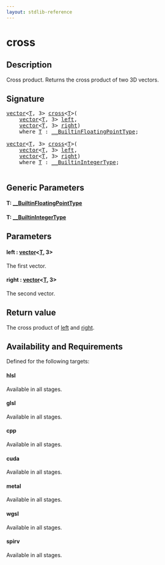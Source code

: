 ```yaml
---
layout: stdlib-reference
---
```


# cross

## Description

Cross product. Returns the cross product of two 3D vectors.



## Signature 

<pre>
<a href="../types/vector/index" class="code_type">vector</a>&lt;<a href="cross#typeparam-T" class="code_type">T</a>, 3&gt; <a href="cross">cross</a>&lt;<a href="cross#typeparam-T" class="code_type">T</a>&gt;(
    <a href="../types/vector/index" class="code_type">vector</a>&lt;<a href="cross#typeparam-T" class="code_type">T</a>, 3&gt; <a href="cross#decl-left" class="code_param">left</a>,
    <a href="../types/vector/index" class="code_type">vector</a>&lt;<a href="cross#typeparam-T" class="code_type">T</a>, 3&gt; <a href="cross#decl-right" class="code_param">right</a>)
    <span class='code_keyword'>where</span> <a href="cross#typeparam-T" class="code_type">T</a> : <a href="../interfaces/0_builtinfloatingpointtype-029hm/index" class="code_type">__BuiltinFloatingPointType</a>;

<a href="../types/vector/index" class="code_type">vector</a>&lt;<a href="cross#typeparam-T" class="code_type">T</a>, 3&gt; <a href="cross">cross</a>&lt;<a href="cross#typeparam-T" class="code_type">T</a>&gt;(
    <a href="../types/vector/index" class="code_type">vector</a>&lt;<a href="cross#typeparam-T" class="code_type">T</a>, 3&gt; <a href="cross#decl-left" class="code_param">left</a>,
    <a href="../types/vector/index" class="code_type">vector</a>&lt;<a href="cross#typeparam-T" class="code_type">T</a>, 3&gt; <a href="cross#decl-right" class="code_param">right</a>)
    <span class='code_keyword'>where</span> <a href="cross#typeparam-T" class="code_type">T</a> : <a href="../interfaces/0_builtinintegertype-029g/index" class="code_type">__BuiltinIntegerType</a>;

</pre>

## Generic Parameters

####  <a id="typeparam-T"></a>T: [\_\_BuiltinFloatingPointType](../interfaces/0_builtinfloatingpointtype-029hm/index)
####  <a id="typeparam-T"></a>T: [\_\_BuiltinIntegerType](../interfaces/0_builtinintegertype-029g/index)

## Parameters

####  <a id="decl-left"></a>left  : [vector](../types/vector/index)\<[T](../types/vector/index#typeparam-T), 3\>
The first vector.

####  <a id="decl-right"></a>right  : [vector](../types/vector/index)\<[T](../types/vector/index#typeparam-T), 3\>
The second vector.


## Return value
The cross product of <span class='code'><a href="cross#decl-left" class="code_param">left</a></span> and <span class='code'><a href="cross#decl-right" class="code_param">right</a></span>.


## Availability and Requirements

Defined for the following targets:

#### hlsl
Available in all stages.

#### glsl
Available in all stages.

#### cpp
Available in all stages.

#### cuda
Available in all stages.

#### metal
Available in all stages.

#### wgsl
Available in all stages.

#### spirv
Available in all stages.



